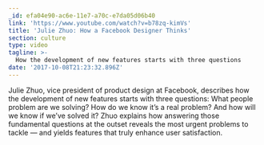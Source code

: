 ```yaml
---
_id: efa04e90-ac6e-11e7-a70c-e7da05d06b40
link: 'https://www.youtube.com/watch?v=b78zq-kimVs'
title: 'Julie Zhuo: How a Facebook Designer Thinks'
section: culture
type: video
tagline: >-
  How the development of new features starts with three questions
date: '2017-10-08T21:23:32.896Z'
---
```

Julie Zhuo, vice president of product design at Facebook, describes how the development of new features starts with three questions: What people problem are we solving? How do we know it’s a real problem? And how will we know if we’ve solved it? Zhuo explains how answering those fundamental questions at the outset reveals the most urgent problems to tackle — and yields features that truly enhance user satisfaction.
